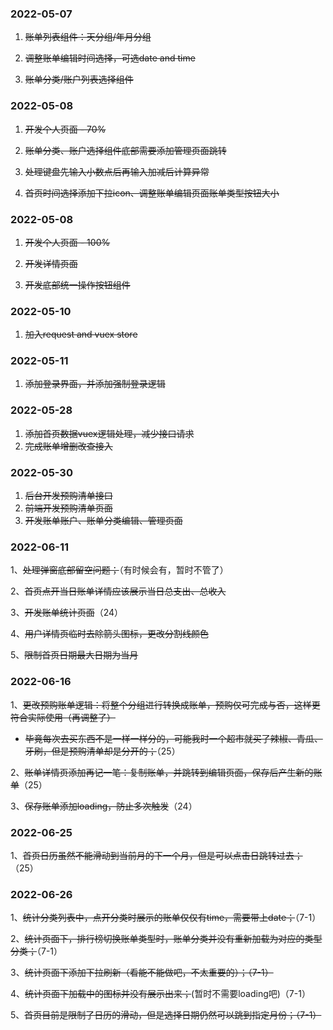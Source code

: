 ### 2022-05-07

1. ~~账单列表组件：天分组/年月分组~~

2. ~~调整账单编辑时间选择，可选date and time~~

3. ~~账单分类/账户列表选择组件~~

### 2022-05-08

1. ~~开发个人页面 - 70%~~

2. ~~账单分类、账户选择组件底部需要添加管理页面跳转~~

3. ~~处理键盘先输入小数点后再输入加减后计算异常~~

4. ~~首页时间选择添加下拉icon、调整账单编辑页面账单类型按钮大小~~

### 2022-05-08

1. ~~开发个人页面 - 100%~~

2. ~~开发详情页面~~

3. ~~开发底部统一操作按钮组件~~

### 2022-05-10

1. ~~加入request and vuex store~~

### 2022-05-11

1. ~~添加登录界面，并添加强制登录逻辑~~

### 2022-05-28

1. ~~添加首页数据vuex逻辑处理，减少接口请求~~
2. ~~完成账单增删改查接入~~

### 2022-05-30

1. ~~后台开发预购清单接口~~
2. ~~前端开发预购清单页面~~
3. ~~开发账单账户、账单分类编辑、管理页面~~



### 2022-06-11

1、~~处理弹窗底部留空问题；~~（有时候会有，暂时不管了）

2、~~首页点开当日账单详情应该展示当日总支出、总收入~~

3、~~开发账单统计页面~~（24）

4、~~用户详情页临时去除箭头图标，更改分割线颜色~~

5、~~限制首页日期最大日期为当月~~



### 2022-06-16

1、~~更改预购账单逻辑：将整个分组进行转换成账单，预购仅可完成与否，这样更符合实际使用（再调整了）~~

- ~~毕竟每次去买东西不是一样一样分的，可能我时一个超市就买了辣椒、青瓜、牙刷，但是预购清单却是分开的；~~（25）

2、~~账单详情页添加再记一笔：复制账单，并跳转到编辑页面，保存后产生新的账单~~（25）

3、~~保存账单添加loading，防止多次触发~~（24）



### 2022-06-25

1、~~首页日历虽然不能滑动到当前月的下一个月，但是可以点击日跳转过去；~~（25）



### 2022-06-26

1、~~统计分类列表中，点开分类时展示的账单仅仅有time，需要带上date；~~（7-1）

2、~~统计页面下，排行榜切换账单类型时，账单分类并没有重新加载为对应的类型分类；~~（7-1）

3、~~统计页面下添加下拉刷新（看能不能做吧，不太重要的）；（7-1）~~

4、~~统计页面下加载中的图标并没有展示出来；~~(暂时不需要loading吧)（7-1）

5、~~首页目前是限制了日历的滑动，但是选择日期仍然可以跳到指定月份；（7-1）~~
